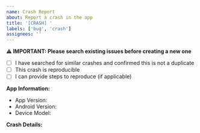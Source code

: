 ```yaml
---
name: Crash Report
about: Report a crash in the app
title: '[CRASH] '
labels: ['bug', 'crash']
assignees: ''
---
```


**⚠️ IMPORTANT: Please search existing issues before creating a new one**
- [ ] I have searched for similar crashes and confirmed this is not a duplicate
- [ ] This crash is reproducible
- [ ] I can provide steps to reproduce (if applicable)

**App Information:**
- App Version:
- Android Version:
- Device Model:

**Crash Details:**